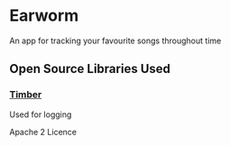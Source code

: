 # Earworm
An app for tracking your favourite songs throughout time

## Open Source Libraries Used
### [Timber](https://github.com/JakeWharton/timber)
Used for logging

Apache 2 Licence